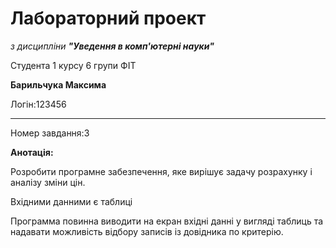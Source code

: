 # Лабораторний проект #

*з дисципліни* ***"Уведення в комп'ютерні науки"***

Студента 1 курсу 6 групи ФІТ

**Барильчука Максима**

Логін:123456

----------------------------------------------------------------------------------------------------------------------------------

Номер завдання:3

**Анотація:**

Розробити програмне забезпечення, яке вирішує задачу розрахунку і аналізу зміни цін.

Вхідними данними є таблиці

Программа повинна виводити на екран вхідні данні у вигляді таблиць та надавати можливість відбору записів із довідника по критерію.
